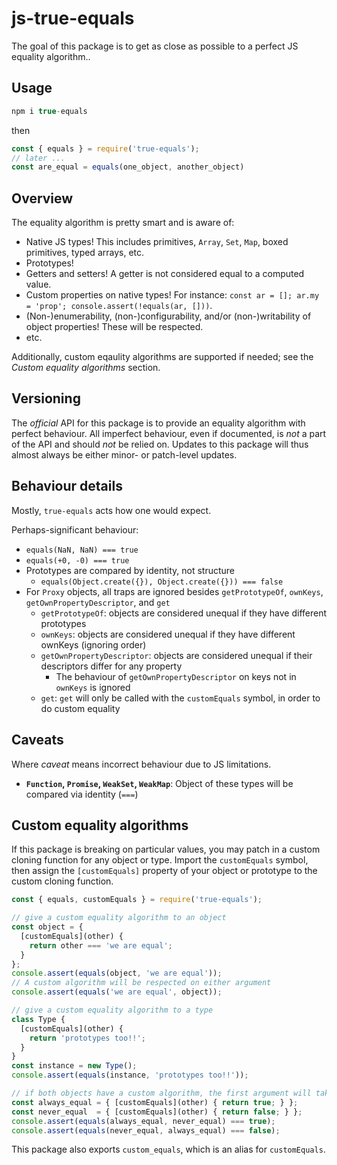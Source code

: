 # js-true-equals

The goal of this package is to get as close as possible to a perfect JS equality algorithm..

## Usage

```js
npm i true-equals
```

then

```js
const { equals } = require('true-equals');
// later ...
const are_equal = equals(one_object, another_object)
```

## Overview

The equality algorithm is pretty smart and is aware of:
- Native JS types! This includes primitives, `Array`, `Set`, `Map`, boxed primitives, typed arrays, etc.
- Prototypes!
- Getters and setters! A getter is not considered equal to a computed value.
- Custom properties on native types! For instance: `const ar = []; ar.my = 'prop'; console.assert(!equals(ar, []))`.
- (Non-)enumerability, (non-)configurability, and/or (non-)writability of object properties! These will be respected.
- etc.

Additionally, custom eqaulity algorithms are supported if needed; see the *Custom equality algorithms* section.

## Versioning

The *official* API for this package is to provide an equality algorithm with perfect behaviour.
All imperfect behaviour, even if documented, is *not* a part of the API and should *not* be relied on.
Updates to this package will thus almost always be either minor- or patch-level updates.

## Behaviour details

Mostly, `true-equals` acts how one would expect.

Perhaps-significant behaviour:

- `equals(NaN, NaN) === true`
- `equals(+0, -0) === true`
- Prototypes are compared by identity, not structure
  - `equals(Object.create({}), Object.create({})) === false`
- For `Proxy` objects, all traps are ignored besides `getPrototypeOf`, `ownKeys`, `getOwnPropertyDescriptor`, and `get`
  - `getPrototypeOf`: objects are considered unequal if they have different prototypes
  - `ownKeys`: objects are considered unequal if they have different ownKeys (ignoring order)
  - `getOwnPropertyDescriptor`: objects are considered unequal if their descriptors differ for any property
    - The behaviour of `getOwnPropertyDescriptor` on keys not in `ownKeys` is ignored
  - `get`: `get` will only be called with the `customEquals` symbol, in order to do custom equality

## Caveats

Where *caveat* means incorrect behaviour due to JS limitations.

- **`Function`, `Promise`, `WeakSet`, `WeakMap`**: Object of these types will be compared via identity (`===`)

## Custom equality algorithms

If this package is breaking on particular values, you may patch in a custom cloning function for any object or type.
Import the `customEquals` symbol, then assign the `[customEquals]` property of your object or prototype to the custom cloning function.

```js
const { equals, customEquals } = require('true-equals');

// give a custom equality algorithm to an object
const object = {
  [customEquals](other) {
    return other === 'we are equal';
  }
};
console.assert(equals(object, 'we are equal'));
// A custom algorithm will be respected on either argument
console.assert(equals('we are equal', object));

// give a custom equality algorithm to a type
class Type {
  [customEquals](other) {
    return 'prototypes too!!';
  }
}
const instance = new Type();
console.assert(equals(instance, 'prototypes too!!'));

// if both objects have a custom algorithm, the first argument will take precedence:
const always_equal = { [customEquals](other) { return true; } };
const never_equal  = { [customEquals](other) { return false; } };
console.assert(equals(always_equal, never_equal) === true);
console.assert(equals(never_equal, always_equal) === false);
```

This package also exports `custom_equals`, which is an alias for `customEquals`.
